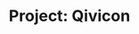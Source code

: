 ---
layout: project
evernote: ""
title: "Project: Qivicon"
permalink: /project/qivicon
timeframe: "2014-2015"
category: projects
---